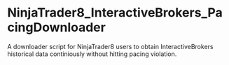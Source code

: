 # NinjaTrader8_InteractiveBrokers_PacingDownloader
A downloader script for NinjaTrader8 users to obtain InteractiveBrokers historical data continiously without hitting pacing violation.
